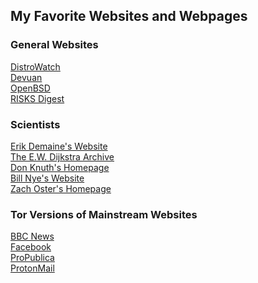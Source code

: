 <h2>My Favorite Websites and Webpages</h2>
<h3>General Websites</h3>
<a href="https://distrowatch.com/">DistroWatch</a>
<br>
<a href="https://www.devuan.org/">Devuan</a>
<br>
<a href="https://www.openbsd.org/">OpenBSD</a>
<br>
<a href="https://catless.ncl.ac.uk/Risks/">RISKS Digest</a>
<br>
<h3>Scientists</h3>
<a href="https://erikdemaine.org/">Erik Demaine's Website</a>
<br>
<a href="https://www.cs.utexas.edu/users/EWD/">The E.W. Dijkstra Archive</a>
<br>
<a href="https://www-cs-faculty.stanford.edu/~knuth/">Don Knuth's Homepage</a>
<br>
<a href="https://billnye.com/">Bill Nye's Website</a>
<br>
<a href="http://cs.uww.edu/~osterz/">Zach Oster's Homepage</a>
<br>
<h3>Tor Versions of Mainstream Websites</h3>
<a href="https://www.bbcnewsd73hkzno2ini43t4gblxvycyac5aw4gnv7t2rccijh7745uqd.onion/">BBC News</a><br>
<a href="https://www.facebookwkhpilnemxj7asaniu7vnjjbiltxjqhye3mhbshg7kx5tfyd.onion/">Facebook</a><br>
<a href="http://p53lf57qovyuvwsc6xnrppyply3vtqm7l6pcobkmyqsiofyeznfu5uqd.onion/">ProPublica</a><br>
<a href="https://protonmailrmez3lotccipshtkleegetolb73fuirgj7r4o4vfu7ozyd.onion/">ProtonMail</a><br>
